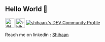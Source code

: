 ## Hello World  👋  

<!--
**theneoterik/theneoterik** is a ✨ _special_ ✨ repository because its `README.md` (this file) appears on your GitHub profile.


                
-->


 
<p align="center">

<a href="https://twitter.com/the_neoterik" target="blank"><img align="center" src="https://cdn.jsdelivr.net/npm/simple-icons@3.0.1/icons/twitter.svg" alt="@theneoterik" height="30" width="30" /></a>
<a href="https://www.linkedin.com/in/shihaan-w-s-7b6a851a0/" target="blank"><img align="center" src="https://cdn.jsdelivr.net/npm/simple-icons@3.0.1/icons/linkedin.svg" alt="shihaanws" height="30" width="30" /></a>
[![shihaan.'s DEV Community Profile](https://d2fltix0v2e0sb.cloudfront.net/dev-badge.svg)](https://dev.to/the_neoterik)
</p>

Reach me on linkedin : [Shihaan](https://www.linkedin.com/in/shihaan-w-s-7b6a851a0/)

